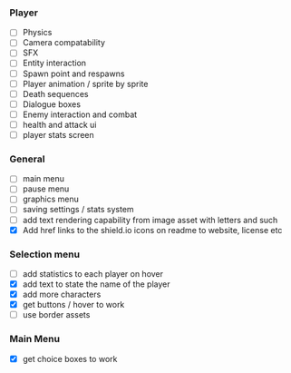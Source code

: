 ### Player
 - [ ] Physics
 - [ ] Camera compatability
 - [ ] SFX
 - [ ] Entity interaction
 - [ ] Spawn point and respawns
 - [ ] Player animation / sprite by sprite
 - [ ] Death sequences
 - [ ] Dialogue boxes
 - [ ] Enemy interaction and combat
 - [ ] health and attack ui
 - [ ] player stats screen
### General
- [ ] main menu
- [ ] pause menu
- [ ] graphics menu 
- [ ] saving settings / stats system
- [ ] add text rendering capability from image asset with letters and such
- [x] Add href links to the shield.io icons on readme to website, license etc
### Selection menu
- [ ] add statistics to each player on hover
- [x] add text to state the name of the player
- [x] add more characters
- [x] get buttons / hover to work
- [ ] use border assets
### Main Menu
- [x] get choice boxes to work
